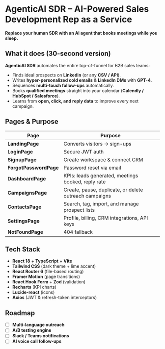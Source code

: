 # **AgenticAI SDR – AI-Powered Sales Development Rep as a Service**

**Replace your human SDR with an AI agent that books meetings while you sleep.**

## **What it does (30-second version)**

**AgenticAI SDR** automates the entire top-of-funnel for B2B sales teams:

- Finds ideal prospects on **LinkedIn** (or any **CSV / API**).
- Writes **hyper-personalized cold emails** & **LinkedIn DMs** with **GPT-4**.
- Sequences **multi-touch follow-ups** automatically.
- Books **qualified meetings** straight into your calendar (**Calendly / HubSpot / Salesforce**).
- Learns from **open, click, and reply data** to improve every next campaign.

## **Pages & Purpose**

| **Page** | **Purpose** |
|---------|-------------|
| **LandingPage** | Converts visitors → sign-ups |
| **LoginPage** | Secure JWT auth |
| **SignupPage** | Create workspace & connect CRM |
| **ForgotPasswordPage** | Password reset via email |
| **DashboardPage** | KPIs: leads generated, meetings booked, reply rate |
| **CampaignsPage** | Create, pause, duplicate, or delete outreach campaigns |
| **ContactsPage** | Search, tag, import, and manage prospect lists |
| **SettingsPage** | Profile, billing, CRM integrations, API keys |
| **NotFoundPage** | 404 fallback |

## **Tech Stack**

- **React 18** + **TypeScript** + **Vite**
- **Tailwind CSS** (dark theme + lime accent)
- **React Router 6** (file-based routing)
- **Framer Motion** (page transitions)
- **React Hook Form** + **Zod** (validation)
- **Recharts** (KPI charts)
- **Lucide-react** (icons)
- **Axios** (JWT & refresh-token interceptors)

## **Roadmap**

- [ ] **Multi-language outreach**
- [ ] **A/B testing engine**
- [ ] **Slack / Teams notifications**
- [ ] **AI voice call follow-ups**
